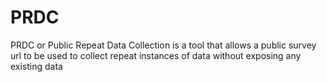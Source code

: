 # PRDC
PRDC or Public Repeat Data Collection is a tool that allows a public survey url to be used to collect repeat instances of data without exposing any existing data